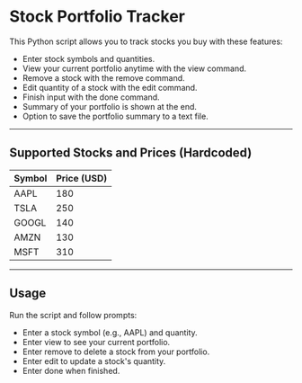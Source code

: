 # Stock Portfolio Tracker

This Python script allows you to track stocks you buy with these features:

- Enter stock symbols and quantities.
- View your current portfolio anytime with the view command.
- Remove a stock with the remove command.
- Edit quantity of a stock with the edit command.
- Finish input with the done command.
- Summary of your portfolio is shown at the end.
- Option to save the portfolio summary to a text file.

---

## Supported Stocks and Prices (Hardcoded)

| Symbol | Price (USD) |
|--------|-------------|
| AAPL   | 180         |
| TSLA   | 250         |
| GOOGL  | 140         |
| AMZN   | 130         |
| MSFT   | 310         |

---

## Usage

Run the script and follow prompts:

- Enter a stock symbol (e.g., AAPL) and quantity.
- Enter view to see your current portfolio.
- Enter remove to delete a stock from your portfolio.
- Enter edit to update a stock's quantity.
- Enter done when finished.
